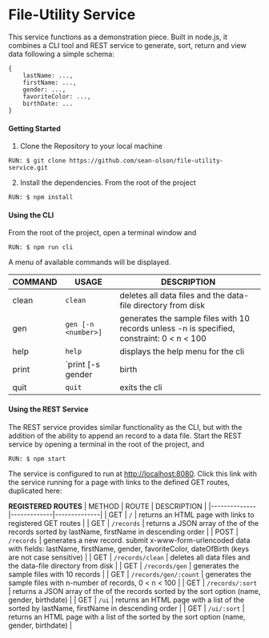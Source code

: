 # File-Utility Service
This service functions as a demonstration piece.  Built in node.js, it combines a CLI tool and REST service to generate, sort, return and view data following a simple schema:

```
{
    lastName: ...,
    firstName: ...,
    gender: ...,
    favoriteColor: ...,
    birthDate: ...
}
```

#### Getting Started

1. Clone the Repository to your local machine
```
RUN: $ git clone https://github.com/sean-olson/file-utility-service.git
```

2. Install the dependencies.  From the root of the project
```
RUN: $ npm install
```

#### Using the CLI
From the root of the project, open a terminal window and
```
RUN: $ npm run cli
```
A menu of available commands will be displayed.

| COMMAND | USAGE | DESCRIPTION |
| ----------- | ----------- | ----------- |
| clean | `clean`| deletes all data files and the data-file directory from disk |
| gen | `gen [-n <number>]` | generates the sample files with 10 records unless -n is specified, constraint: 0 < n < 100 |
| help | `help` | displays the help menu for the cli | 
| print | `print [-s gender|birth|name]` | parses and displays the test files in the order specified, name by default |
| quit | `quit` | exits the cli |


#### Using the REST Service

The REST service provides similar functionality as the CLI, but with the addition of the ability to append an record to a data file.  Start the REST service by opening a terminal in the root of the project, and

```
RUN: $ npm start
```
The service is configured to run at [http://localhost:8080](http://localhost:8080).  Click this link with the service running for a page with links to the defined GET routes, duplicated here:


**REGISTERED ROUTES**
| METHOD | ROUTE | DESCRIPTION |
|--------------|-------------|--------------|
| GET | `/` | returns an HTML page with links to registered GET routes |
| GET | `/records` | returns a JSON array of the of the records sorted by lastName, firstName in descending order |
| POST | `/records` | generates a new record.  submit x-www-form-urlencoded data with fields: lastName, firstName, gender, favoriteColor, dateOfBirth (keys are not case sensitive) |
| GET | `/records/clean` | deletes all data files and the data-file directory from disk |
| GET | `/records/gen` | generates the sample files with 10 records |
| GET | `/records/gen/:count` | generates the sample files with n-number of records, 0 < n < 100 |
| GET | `/records/:sort` | returns a JSON array of the of the records sorted by the sort option (name, gender, birthdate) |
| GET | `/ui` | returns an HTML page with a list of the sorted by lastName, firstName in descending order |
| GET | `/ui/:sort` | returns an HTML page with a list of the sorted by the sort option (name, gender, birthdate) |